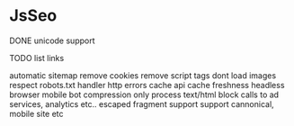 JsSeo
=====

DONE
unicode support

TODO
list links

automatic sitemap
remove cookies
remove script tags
dont load images
respect robots.txt
handler http errors
cache api
cache freshness
headless browser
mobile bot
compression
only process text/html
block calls to ad services, analytics etc..
escaped fragment support
support cannonical, mobile site etc
